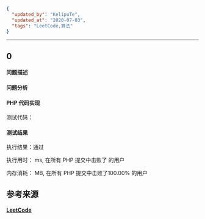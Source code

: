```json
{
  "updated_by": "KelipuTe",
  "updated_at": "2020-07-03",
  "tags": "LeetCode,算法"
}
```

---

## 0

#### 问题描述



#### 问题分析



#### PHP 代码实现



测试代码：



#### 测试结果

执行结果：通过

执行用时： ms, 在所有 PHP 提交中击败了 的用户

内存消耗： MB, 在所有 PHP 提交中击败了100.00% 的用户

## 参考来源

#### [LeetCode](https://leetcode-cn.com/)